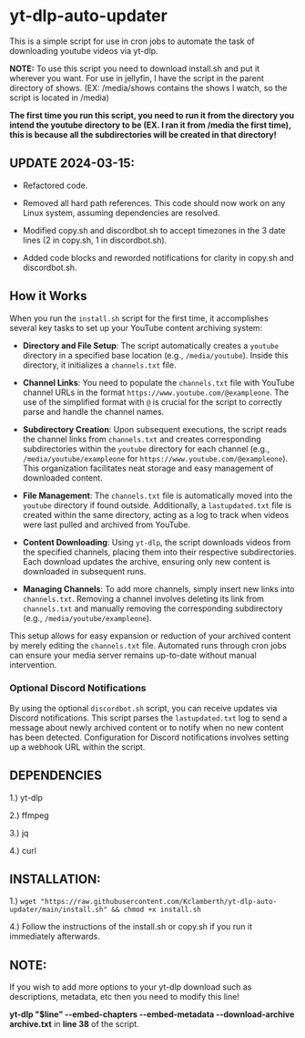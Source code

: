 # yt-dlp-auto-updater
This is a simple script for use in cron jobs to automate the task of downloading youtube videos via yt-dlp. 

**NOTE:**
To use this script you need to download install.sh and put it wherever you want.
For use in jellyfin, I have the script in the parent directory of shows.
(EX: /media/shows contains the shows I watch, so the script is located in /media)

**The first time you run this script, you need to run it from the directory you intend the youtube directory to be (EX. I ran it from /media the first time), this is because all the subdirectories will be created in that directory!**

**UPDATE 2024-03-15:**
--------------------------------------------------------------------------------------------------------------------------------
* Refactored code.

* Removed all hard path references. This code should now work on any Linux system, assuming dependencies are resolved.

* Modified copy.sh and discordbot.sh to accept timezones in the 3 date lines (2 in copy.sh, 1 in discordbot.sh).

* Added code blocks and reworded notifications for clarity in copy.sh and discordbot.sh.

## How it Works

When you run the `install.sh` script for the first time, it accomplishes several key tasks to set up your YouTube content archiving system:

- **Directory and File Setup**: The script automatically creates a `youtube` directory in a specified base location (e.g., `/media/youtube`). Inside this directory, it initializes a `channels.txt` file.

- **Channel Links**: You need to populate the `channels.txt` file with YouTube channel URLs in the format `https://www.youtube.com/@exampleone`. The use of the simplified format with `@` is crucial for the script to correctly parse and handle the channel names.

- **Subdirectory Creation**: Upon subsequent executions, the script reads the channel links from `channels.txt` and creates corresponding subdirectories within the `youtube` directory for each channel (e.g., `/media/youtube/exampleone` for `https://www.youtube.com/@exampleone`). This organization facilitates neat storage and easy management of downloaded content.

- **File Management**: The `channels.txt` file is automatically moved into the `youtube` directory if found outside. Additionally, a `lastupdated.txt` file is created within the same directory, acting as a log to track when videos were last pulled and archived from YouTube.

- **Content Downloading**: Using `yt-dlp`, the script downloads videos from the specified channels, placing them into their respective subdirectories. Each download updates the archive, ensuring only new content is downloaded in subsequent runs.

- **Managing Channels**: To add more channels, simply insert new links into `channels.txt`. Removing a channel involves deleting its link from `channels.txt` and manually removing the corresponding subdirectory (e.g., `/media/youtube/exampleone`).

This setup allows for easy expansion or reduction of your archived content by merely editing the `channels.txt` file. Automated runs through cron jobs can ensure your media server remains up-to-date without manual intervention.

### Optional Discord Notifications

By using the optional `discordbot.sh` script, you can receive updates via Discord notifications. This script parses the `lastupdated.txt` log to send a message about newly archived content or to notify when no new content has been detected. Configuration for Discord notifications involves setting up a webhook URL within the script.

**DEPENDENCIES**
-------------------------------------------------------------------------------------------------------
1.) yt-dlp

2.) ffmpeg

3.) jq

4.) curl
  
**INSTALLATION:**
-----------------------------------------------------------------------------------------------------------
1.) `wget "https://raw.githubusercontent.com/Kclamberth/yt-dlp-auto-updater/main/install.sh" && chmod +x install.sh`

4.) Follow the instructions of the install.sh or copy.sh if you run it immediately afterwards.

**NOTE:**
---------------------------------------------------------------------------------------------------------------------------------
If you wish to add more options to your yt-dlp download such as descriptions, metadata, etc then you need to modify this line!

**yt-dlp "$line" --embed-chapters --embed-metadata --download-archive archive.txt** in **line 38** of the script.


